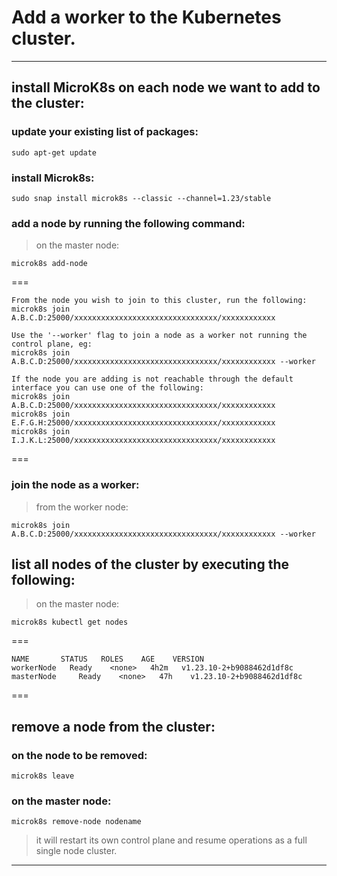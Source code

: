 #  Add a worker to the Kubernetes cluster.
---

## install MicroK8s on each node we want to add to the cluster:

### update your existing list of packages:

```
sudo apt-get update
```

### install Microk8s:

```
sudo snap install microk8s --classic --channel=1.23/stable
```

### add a node by running the following command:
> on the master node:

```
microk8s add-node
```

===
```
From the node you wish to join to this cluster, run the following:
microk8s join A.B.C.D:25000/xxxxxxxxxxxxxxxxxxxxxxxxxxxxxxxx/xxxxxxxxxxxx

Use the '--worker' flag to join a node as a worker not running the control plane, eg:
microk8s join A.B.C.D:25000/xxxxxxxxxxxxxxxxxxxxxxxxxxxxxxxx/xxxxxxxxxxxx --worker

If the node you are adding is not reachable through the default interface you can use one of the following:
microk8s join A.B.C.D:25000/xxxxxxxxxxxxxxxxxxxxxxxxxxxxxxxx/xxxxxxxxxxxx
microk8s join E.F.G.H:25000/xxxxxxxxxxxxxxxxxxxxxxxxxxxxxxxx/xxxxxxxxxxxx
microk8s join I.J.K.L:25000/xxxxxxxxxxxxxxxxxxxxxxxxxxxxxxxx/xxxxxxxxxxxx
```
===

### join the node as a worker:
> from the worker node:

```
microk8s join A.B.C.D:25000/xxxxxxxxxxxxxxxxxxxxxxxxxxxxxxxx/xxxxxxxxxxxx --worker
```

## list all nodes of the cluster by executing the following:
> on the master node:

```
microk8s kubectl get nodes
```
===
```
NAME       STATUS   ROLES    AGE    VERSION
workerNode   Ready    <none>   4h2m   v1.23.10-2+b9088462d1df8c
masterNode     Ready    <none>   47h    v1.23.10-2+b9088462d1df8c
```
===

## remove a node from the cluster:

### on the node to be removed:

```
microk8s leave
```

### on the master node:

```
microk8s remove-node nodename
```

>  it will restart its own control plane and resume operations as a full single node cluster. 

---